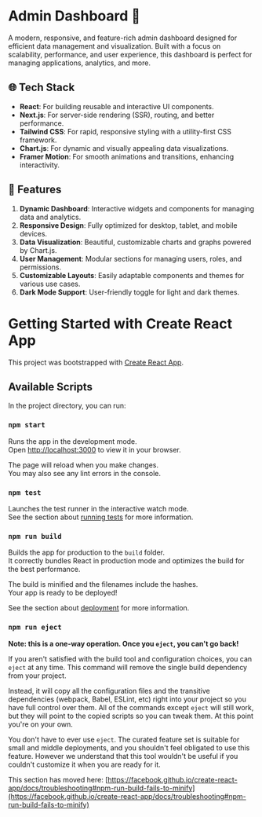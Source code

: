 # Admin Dashboard 🌟

A modern, responsive, and feature-rich admin dashboard designed for efficient data management and visualization. Built with a focus on scalability, performance, and user experience, this dashboard is perfect for managing applications, analytics, and more.

## 🌐 Tech Stack

- **React**: For building reusable and interactive UI components.
- **Next.js**: For server-side rendering (SSR), routing, and better performance.
- **Tailwind CSS**: For rapid, responsive styling with a utility-first CSS framework.
- **Chart.js**: For dynamic and visually appealing data visualizations.
- **Framer Motion**: For smooth animations and transitions, enhancing interactivity.

## 🎨 Features

1. **Dynamic Dashboard**: Interactive widgets and components for managing data and analytics.
2. **Responsive Design**: Fully optimized for desktop, tablet, and mobile devices.
3. **Data Visualization**: Beautiful, customizable charts and graphs powered by Chart.js.
4. **User Management**: Modular sections for managing users, roles, and permissions.
5. **Customizable Layouts**: Easily adaptable components and themes for various use cases.
6. **Dark Mode Support**: User-friendly toggle for light and dark themes.


# Getting Started with Create React App

This project was bootstrapped with [Create React App](https://github.com/facebook/create-react-app).

## Available Scripts

In the project directory, you can run:

### `npm start`

Runs the app in the development mode.\
Open [http://localhost:3000](http://localhost:3000) to view it in your browser.

The page will reload when you make changes.\
You may also see any lint errors in the console.

### `npm test`

Launches the test runner in the interactive watch mode.\
See the section about [running tests](https://facebook.github.io/create-react-app/docs/running-tests) for more information.

### `npm run build`

Builds the app for production to the `build` folder.\
It correctly bundles React in production mode and optimizes the build for the best performance.

The build is minified and the filenames include the hashes.\
Your app is ready to be deployed!

See the section about [deployment](https://facebook.github.io/create-react-app/docs/deployment) for more information.

### `npm run eject`

**Note: this is a one-way operation. Once you `eject`, you can't go back!**

If you aren't satisfied with the build tool and configuration choices, you can `eject` at any time. This command will remove the single build dependency from your project.

Instead, it will copy all the configuration files and the transitive dependencies (webpack, Babel, ESLint, etc) right into your project so you have full control over them. All of the commands except `eject` will still work, but they will point to the copied scripts so you can tweak them. At this point you're on your own.

You don't have to ever use `eject`. The curated feature set is suitable for small and middle deployments, and you shouldn't feel obligated to use this feature. However we understand that this tool wouldn't be useful if you couldn't customize it when you are ready for it.



This section has moved here: [https://facebook.github.io/create-react-app/docs/troubleshooting#npm-run-build-fails-to-minify](https://facebook.github.io/create-react-app/docs/troubleshooting#npm-run-build-fails-to-minify)
